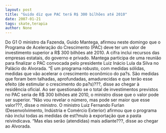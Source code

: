 ```yaml
---
layout: post
title: "Guido diz que PAC terá R$ 300 bilhões até 2010"
date: 2007-01-21
tags: skate,terapia
author: None
---
```

Do G1
O ministro da Fazenda, Guido Mantega, afirmou neste domingo que o Programa de Aceleração do Crescimento (PAC) deve ter um valor de investimento superior a R$ 300 bilhões até 2010. A cifra inclui recursos das empresas estatais, do governo e privado. 
Mantega participa de uma reunião para finalizar o PAC convocada pelo presidente Luiz Inácio Lula da Silva no Palácio do Alvorada. “É um programa robusto, com medidas sólidas, medidas que vão acelerar o crescimento econômico do pa?s. São medidas que foram bem talhadas, aprofundadas, amadurecidas e que terão esse efeito (de estimular o crescimento do pa?s)???, disse ao chegar à residência oficial. 
Ao ser questionado se o total de investimentos previstos no PAC seria de R$ 300 bilhões até 2010, o ministro disse que o valor pode ser superior. “Não vou revelar o número, mas pode ser maior que esse valor???, disse o ministro.
O ministro Luiz Fernando Furlan (Desenvolvimento, Indústria e Comércio Exterior) afirmou que o programa não inclui todas as medidas de est?mulo à exportação que a pasta reivindicava. “Mas elas serão (atendidas) mais adiante???, disse ao chegar ao Alvorada. 